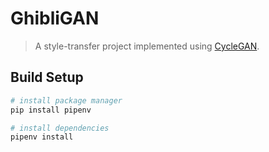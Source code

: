 # GhibliGAN

> A style-transfer project implemented using [CycleGAN](https://arxiv.org/abs/1703.10593).

## Build Setup

```bash
# install package manager
pip install pipenv

# install dependencies
pipenv install
```

